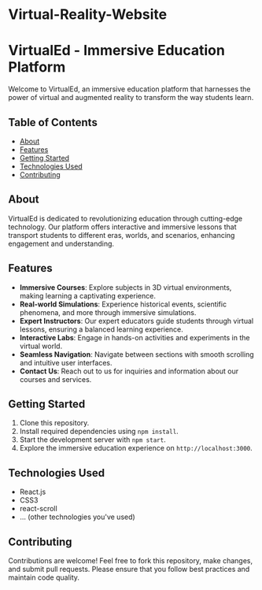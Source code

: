 # Virtual-Reality-Website
# VirtualEd - Immersive Education Platform

Welcome to VirtualEd, an immersive education platform that harnesses the power of virtual and augmented reality to transform the way students learn.

## Table of Contents
- [About](#about)
- [Features](#features)
- [Getting Started](#getting-started)
- [Technologies Used](#technologies-used)
- [Contributing](#contributing)

## About
VirtualEd is dedicated to revolutionizing education through cutting-edge technology. Our platform offers interactive and immersive lessons that transport students to different eras, worlds, and scenarios, enhancing engagement and understanding.

## Features
- **Immersive Courses**: Explore subjects in 3D virtual environments, making learning a captivating experience.
- **Real-world Simulations**: Experience historical events, scientific phenomena, and more through immersive simulations.
- **Expert Instructors**: Our expert educators guide students through virtual lessons, ensuring a balanced learning experience.
- **Interactive Labs**: Engage in hands-on activities and experiments in the virtual world.
- **Seamless Navigation**: Navigate between sections with smooth scrolling and intuitive user interfaces.
- **Contact Us**: Reach out to us for inquiries and information about our courses and services.

## Getting Started
1. Clone this repository.
2. Install required dependencies using `npm install`.
3. Start the development server with `npm start`.
4. Explore the immersive education experience on `http://localhost:3000`.



## Technologies Used
- React.js
- CSS3
- react-scroll
- ... (other technologies you've used)

## Contributing
Contributions are welcome! Feel free to fork this repository, make changes, and submit pull requests. Please ensure that you follow best practices and maintain code quality.



